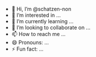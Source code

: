 - 👋 Hi, I’m @schatzen-non
- 👀 I’m interested in ...
- 🌱 I’m currently learning ...
- 💞️ I’m looking to collaborate on ...
- 📫 How to reach me ...
- 😄 Pronouns: ...
- ⚡ Fun fact: ...

<!---
schatzen-non/schatzen-non is a ✨ special ✨ repository because its `README.md` (this file) appears on your GitHub profile.
You can click the Preview link to take a look at your changes.
--->
